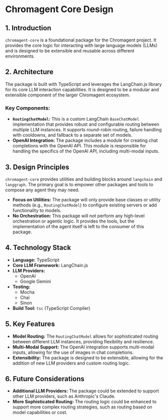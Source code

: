 # Chromagent Core Design

## 1. Introduction

`chromagent-core` is a foundational package for the Chromagent project. It provides the core logic for interacting with large language models (LLMs) and is designed to be extensible and reusable across different environments.

## 2. Architecture

The package is built with TypeScript and leverages the LangChain.js library for its core LLM interaction capabilities. It is designed to be a modular and extensible component of the larger Chromagent ecosystem.

### Key Components:

*   **`RoutingChatModel`:** This is a custom LangChain `BaseChatModel` implementation that provides robust and configurable routing between multiple LLM instances. It supports round-robin routing, failure handling with cooldowns, and fallback to a separate set of models.
*   **OpenAI Integration:** The package includes a module for creating chat completions with the OpenAI API. This module is responsible for handling the specifics of the OpenAI API, including multi-modal inputs.

## 3. Design Principles

`chromagent-core` provides utilities and building blocks around `langchain` and `langgraph`. The primary goal is to empower other packages and tools to compose any agent they may need. 

- **Focus on Utilities:** The package will only provide base classes or utility methods (e.g., `RoutingChatModel`) to configure existing servers or add functionality to models.
- **No Orchestration:** This package will not perform any high-level orchestration or agentic logic. It provides the tools, but the implementation of the agent itself is left to the consumer of this package.

## 4. Technology Stack

*   **Language:** TypeScript
*   **Core LLM Framework:** LangChain.js
*   **LLM Providers:**
    *   OpenAI
    *   Google Gemini
*   **Testing:**
    *   Mocha
    *   Chai
    *   Sinon
*   **Build Tool:** `tsc` (TypeScript Compiler)

## 5. Key Features

*   **Model Routing:** The `RoutingChatModel` allows for sophisticated routing between different LLM instances, providing flexibility and resilience.
*   **Multi-Modal Support:** The OpenAI integration supports multi-modal inputs, allowing for the use of images in chat completions.
*   **Extensibility:** The package is designed to be extensible, allowing for the addition of new LLM providers and custom routing logic.

## 6. Future Considerations

*   **Additional LLM Providers:** The package could be extended to support other LLM providers, such as Anthropic's Claude.
*   **More Sophisticated Routing:** The routing logic could be enhanced to support more complex routing strategies, such as routing based on model capabilities or cost.